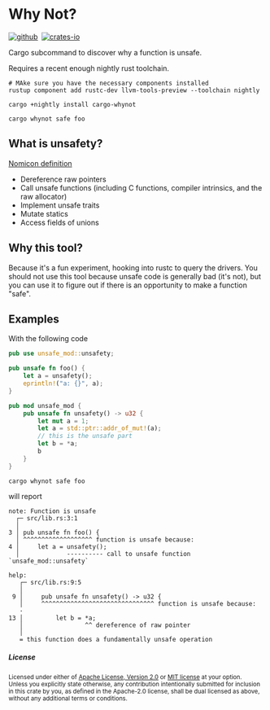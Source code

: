 # Why Not?

[![github]](https://github.com/emilgardis/cargo-whynot)&ensp;[![crates-io]](https://crates.io/crates/cargo-whynot)

[github]: https://img.shields.io/badge/github-emilgardis/cargo--whynot-8da0cb?style=for-the-badge&labelColor=555555&logo=github
[crates-io]: https://img.shields.io/crates/v/cargo-whynot.svg?style=for-the-badge&color=fc8d62&logo=rust

Cargo subcommand to discover why a function is unsafe.

Requires a recent enough nightly rust toolchain.

```text
# MAke sure you have the necessary components installed
rustup component add rustc-dev llvm-tools-preview --toolchain nightly

cargo +nightly install cargo-whynot

cargo whynot safe foo
```

## What is unsafety?

[Nomicon definition](https://doc.rust-lang.org/nomicon/what-unsafe-does.html)

* Dereference raw pointers
* Call unsafe functions (including C functions, compiler intrinsics, and the raw allocator)
* Implement unsafe traits
* Mutate statics
* Access fields of unions

## Why this tool?

Because it's a fun experiment, hooking into rustc to query the drivers.
You should not use this tool because unsafe code is generally bad (it's not),
but you can use it to figure out if there is an opportunity to make a function "safe".

## Examples

With the following code

```rust
pub use unsafe_mod::unsafety;

pub unsafe fn foo() {
    let a = unsafety();
    eprintln!("a: {}", a);
}

pub mod unsafe_mod {
    pub unsafe fn unsafety() -> u32 {
        let mut a = 1;
        let a = std::ptr::addr_of_mut!(a);
        // this is the unsafe part
        let b = *a;
        b
    }
}
```

`cargo whynot safe foo`

will report

```text
note: Function is unsafe
  ┌─ src/lib.rs:3:1
  │
3 │ pub unsafe fn foo() {
  │ ^^^^^^^^^^^^^^^^^^^ function is unsafe because:
4 │     let a = unsafety();
  │             ---------- call to unsafe function `unsafe_mod::unsafety`

help:
   ┌─ src/lib.rs:9:5
   │
 9 │     pub unsafe fn unsafety() -> u32 {
   │     ^^^^^^^^^^^^^^^^^^^^^^^^^^^^^^^ function is unsafe because:
   ·
13 │         let b = *a;
   │                 ^^ dereference of raw pointer
   │
   = this function does a fundamentally unsafe operation
```


<h5> License </h5>

<sup>
Licensed under either of <a href="LICENSE-APACHE">Apache License, Version
2.0</a> or <a href="LICENSE-MIT">MIT license</a> at your option.
</sup>

<br>

<sub>
Unless you explicitly state otherwise, any contribution intentionally submitted
for inclusion in this crate by you, as defined in the Apache-2.0 license, shall
be dual licensed as above, without any additional terms or conditions.
</sub>

